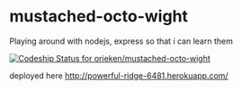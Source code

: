mustached-octo-wight
====================

Playing around with nodejs, express so that i can learn them 

[ ![Codeship Status for orieken/mustached-octo-wight](https://www.codeship.io/projects/c92df5a0-3c40-0132-5a93-0a247fb9fd2e/status)](https://www.codeship.io/projects/42911)

deployed here
http://powerful-ridge-6481.herokuapp.com/
